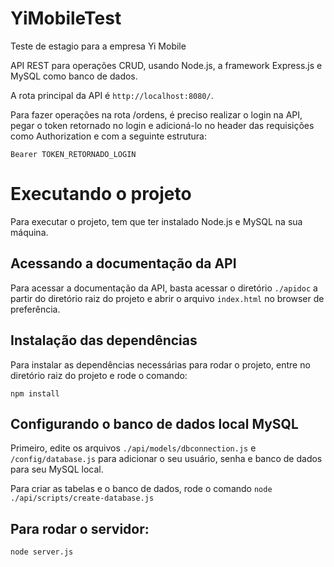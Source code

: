 # YiMobileTest
Teste de estagio para a empresa Yi Mobile

API REST para operações CRUD, usando Node.js, a framework Express.js e MySQL como banco de dados.

A rota principal da API é `http://localhost:8080/`.

Para fazer operações na rota /ordens, é preciso realizar o login na API, pegar o token retornado no login e
adicioná-lo no header das requisições como Authorization e com a seguinte estrutura:

`Bearer TOKEN_RETORNADO_LOGIN`

# Executando o projeto

Para executar o projeto, tem que ter instalado Node.js e MySQL na sua máquina.

## Acessando a documentação da API

Para acessar a documentação da API, basta acessar o diretório `./apidoc` a partir do diretório raiz do projeto e abrir o
arquivo `index.html` no browser de preferência.

## Instalação das dependências

Para instalar as dependências necessárias para rodar o projeto, entre no diretório raiz do projeto e rode o comando:

`npm install`


## Configurando o banco de dados local MySQL 

Primeiro, edite os arquivos `./api/models/dbconnection.js` e `/config/database.js` para adicionar o seu usuário, senha e
banco de dados para seu MySQL local.

Para criar as tabelas e o banco de dados, rode o comando `node ./api/scripts/create-database.js`
## Para rodar o servidor:

`node server.js`

